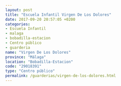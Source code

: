 ```yaml
---
layout: post
title: "Escuela Infantil Virgen De Los Dolores"
date: 2017-09-20 20:57:05 +0200
categories:
- Escuela Infantil
- malaga
- bobadilla-estacion
- Centro público
- guarderia
name: "Virgen De Los Dolores"
province: "Málaga"
location: "Bobadilla-Estacion"
code: "29018391"
type: "Centro público"
permalink: /guarderias/virgen-de-los-dolores.html
---
```


